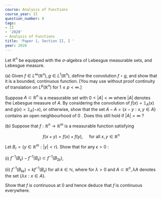 ```yaml
---
course: Analysis of Functions
course_year: II
question_number: 8
tags:
- II
- '2020'
- Analysis of Functions
title: 'Paper 1, Section II, I '
year: 2020
---
```




Let $\mathbb{R}^{n}$ be equipped with the $\sigma$-algebra of Lebesgue measurable sets, and Lebesgue measure.

(a) Given $f \in L^{\infty}\left(\mathbb{R}^{n}\right), g \in L^{1}\left(\mathbb{R}^{n}\right)$, define the convolution $f \star g$, and show that it is a bounded, continuous function. [You may use without proof continuity of translation on $L^{p}\left(\mathbb{R}^{n}\right)$ for $\left.1 \leqslant p<\infty .\right]$

Suppose $A \subset \mathbb{R}^{n}$ is a measurable set with $0<|A|<\infty$ where $|A|$ denotes the Lebesgue measure of $A$. By considering the convolution of $f(x)=\mathbb{1}_{A}(x)$ and $g(x)=\mathbb{1}_{A}(-x)$, or otherwise, show that the set $A-A=\{x-y: x, y \in A\}$ contains an open neighbourhood of 0 . Does this still hold if $|A|=\infty$ ?

(b) Suppose that $f: \mathbb{R}^{n} \rightarrow \mathbb{R}^{m}$ is a measurable function satisfying

$$f(x+y)=f(x)+f(y), \quad \text { for all } x, y \in \mathbb{R}^{n}$$

Let $B_{r}=\left\{y \in \mathbb{R}^{m}:|y|<r\right\}$. Show that for any $\epsilon>0$ :

(i) $f^{-1}\left(B_{\epsilon}\right)-f^{-1}\left(B_{\epsilon}\right) \subset f^{-1}\left(B_{2 \epsilon}\right)$,

(ii) $f^{-1}\left(B_{k \epsilon}\right)=k f^{-1}\left(B_{\epsilon}\right)$ for all $k \in \mathbb{N}$, where for $\lambda>0$ and $A \subset \mathbb{R}^{n}, \lambda A$ denotes the set $\{\lambda x: x \in A\}$.

Show that $f$ is continuous at 0 and hence deduce that $f$ is continuous everywhere.